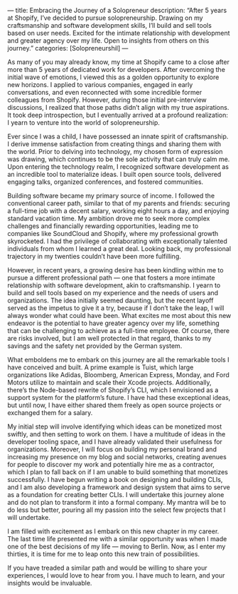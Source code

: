 —
title: Embracing the Journey of a Solopreneur
description: “After 5 years at Shopify, I’ve decided to pursue solopreneurship. Drawing on my craftsmanship and software development skills, I’ll build and sell tools based on user needs. Excited for the intimate relationship with development and greater agency over my life. Open to insights from others on this journey.”
categories: [Solopreneurshil]
—

As many of you may already know, my time at Shopify came to a close after more than 5 years of dedicated work for developers. After overcoming the initial wave of emotions, I viewed this as a golden opportunity to explore new horizons. I applied to various companies, engaged in early conversations, and even reconnected with some incredible former colleagues from Shopify. However, during those initial pre-interview discussions, I realized that those paths didn’t align with my true aspirations. It took deep introspection, but I eventually arrived at a profound realization: I yearn to venture into the world of solopreneurship.

Ever since I was a child, I have possessed an innate spirit of craftsmanship. I derive immense satisfaction from creating things and sharing them with the world. Prior to delving into technology, my chosen form of expression was drawing, which continues to be the sole activity that can truly calm me. Upon entering the technology realm, I recognized software development as an incredible tool to materialize ideas. I built open source tools, delivered engaging talks, organized conferences, and fostered communities.

Building software became my primary source of income. I followed the conventional career path, similar to that of my parents and friends: securing a full-time job with a decent salary, working eight hours a day, and enjoying standard vacation time. My ambition drove me to seek more complex challenges and financially rewarding opportunities, leading me to companies like SoundCloud and Shopify, where my professional growth skyrocketed. I had the privilege of collaborating with exceptionally talented individuals from whom I learned a great deal. Looking back, my professional trajectory in my twenties couldn’t have been more fulfilling.

However, in recent years, a growing desire has been kindling within me to pursue a different professional path — one that fosters a more intimate relationship with software development, akin to craftsmanship. I yearn to build and sell tools based on my experience and the needs of users and organizations. The idea initially seemed daunting, but the recent layoff served as the impetus to give it a try, because if I don’t take the leap, I will always wonder what could have been. What excites me most about this new endeavor is the potential to have greater agency over my life, something that can be challenging to achieve as a full-time employee. Of course, there are risks involved, but I am well protected in that regard, thanks to my savings and the safety net provided by the German system.

What emboldens me to embark on this journey are all the remarkable tools I have conceived and built. A prime example is Tuist, which large organizations like Adidas, Bloomberg, American Express, Monday, and Ford Motors utilize to maintain and scale their Xcode projects. Additionally, there’s the Node-based rewrite of Shopify’s CLI, which I envisioned as a support system for the platform’s future. I have had these exceptional ideas, but until now, I have either shared them freely as open source projects or exchanged them for a salary.

My initial step will involve identifying which ideas can be monetized most swiftly, and then setting to work on them. I have a multitude of ideas in the developer tooling space, and I have already validated their usefulness for organizations. Moreover, I will focus on building my personal brand and increasing my presence on my blog and social networks, creating avenues for people to discover my work and potentially hire me as a contractor, which I plan to fall back on if I am unable to build something that monetizes successfully. I have begun writing a book on designing and building CLIs, and I am also developing a framework and design system that aims to serve as a foundation for creating better CLIs. I will undertake this journey alone and do not plan to transform it into a formal company. My mantra will be to do less but better, pouring all my passion into the select few projects that I will undertake.

I am filled with excitement as I embark on this new chapter in my career. The last time life presented me with a similar opportunity was when I made one of the best decisions of my life — moving to Berlin. Now, as I enter my thirties, it is time for me to leap onto this new train of possibilities.

If you have treaded a similar path and would be willing to share your experiences, I would love to hear from you. I have much to learn, and your insights would be invaluable.
